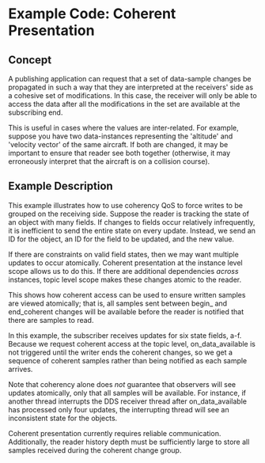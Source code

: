 # Example Code: Coherent Presentation

## Concept
A publishing application can request that a set of data-sample changes be
propagated in such a way that they are interpreted at the receivers' side as a
cohesive set of modifications. In this case, the receiver will only be able to
access the data after all the modifications in the set are available at the
subscribing end.

This is useful in cases where the values are inter-related. For example, suppose
you have two data-instances representing the 'altitude' and 'velocity vector' of
the same aircraft. If both are changed, it may be important to ensure that
reader see both together (otherwise, it may erroneously interpret that the
aircraft is on a collision course).

## Example Description
This example illustrates how to use coherency QoS to force writes to be grouped
on the receiving side. Suppose the reader is tracking the state of an object
with many fields. If changes to fields occur relatively infrequently, it is
inefficient to send the entire state on every update. Instead, we send an ID for
the object, an ID for the field to be updated, and the new value.

If there are constraints on valid field states, then we may want multiple
updates to occur atomically. Coherent presentation at the instance level scope
allows us to do this. If there are additional dependencies *across* instances,
topic level scope makes these changes atomic to the reader.

This shows how coherent access can be used to ensure written samples are viewed
atomically; that is, all samples sent between begin_ and end_coherent changes
will be available before the reader is notified that there are samples to read.

In this example, the subscriber receives updates for six state fields, a-f.
Because we request coherent access at the topic level, on_data_available is not
triggered until the writer ends the coherent changes, so we get a sequence of
coherent samples rather than being notified as each sample arrives.

Note that coherency alone does *not* guarantee that observers will see updates
atomically, only that all samples will be available. For instance, if another
thread interrupts the DDS receiver thread after on_data_available has processed
only four updates, the interrupting thread will see an inconsistent state for
the objects.

Coherent presentation currently requires reliable communication. Additionally,
the reader history depth must be sufficiently large to store all samples
received during the coherent change group.
